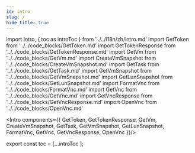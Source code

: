 ```yaml
---
id: intro
slug: /
hide_title: true
---
```

import Intro, { toc as introToc } from '../../i18n/zh/intro.md'
import GetToken from '../../code_blocks/GetToken.md'
import GetTokenResponse from '../../code_blocks/GetTokenResponse.md'
import GetVm from '../../code_blocks/GetVm.md'
import CreateVmSnapshot from '../../code_blocks/CreateVmSnapshot.md'
import GetTask from '../../code_blocks/GetTask.md'
import GetVmSnapshot from '../../code_blocks/GetVmSnapshot.md'
import GetLunSnapshot from '../../code_blocks/GetLunSnapshot.md'
import FormatVnc from '../../code_blocks/FormatVnc.md'
import GetVnc from '../../code_blocks/GetVnc.md'
import GetVncResponse from '../../code_blocks/GetVncResponse.md'
import OpenVnc from '../../code_blocks/OpenVnc.md'

<Intro components={{ 
 GetToken,
 GetTokenResponse,
 GetVm,
 CreateVmSnapshot,
 GetTask,
 GetVmSnapshot,
 GetLunSnapshot,
 FormatVnc,
 GetVnc,
 GetVncResponse,
 OpenVnc
}}/>

export const toc = [...introToc ];
